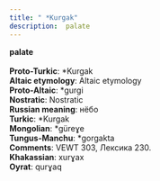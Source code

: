 ```yaml
---
title: " *Kurgak"
description:  palate
---
```

<p data-pagefind-weight="0.5">
<strong> palate</strong><br><br>
<strong>Proto-Turkic</strong>:  *Kurgak<br>
<strong>Altaic etymology</strong>:  Altaic etymology<br>
<strong> Proto-Altaic</strong>:  *gurgi<br>
<strong>Nostratic</strong>:  Nostratic<br>
<strong>Russian meaning</strong>:  нёбо<br>
<strong>Turkic</strong>:  *Kurgak<br>
<strong>Mongolian</strong>:  *güreɣe<br>
<strong>Tungus-Manchu</strong>:  *gorgakta<br>
<strong>Comments</strong>:  VEWT 303, Лексика 230.<br>
<strong>Khakassian</strong>:  xurɣax<br>
<strong>Oyrat</strong>:  qurɣaq<br>

</p>

